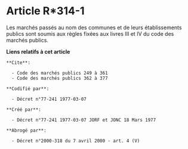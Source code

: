 # Article R*314-1

Les marchés passés au nom des communes et de leurs établissements publics sont soumis aux règles fixées aux livres III et IV
du code des marchés publics.

**Liens relatifs à cet article**

	**Cite**:

	  - Code des marchés publics 249 à 361
	  - Code des marchés publics 362 à 377

	**Codifié par**:

	  - Décret n°77-241 1977-03-07

	**Créé par**:

	  - Décret n°77-241 1977-03-07 JORF et JONC 18 Mars 1977

	**Abrogé par**:

	  - Décret n°2000-318 du 7 avril 2000 - art. 4 (V)
